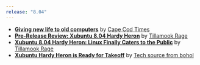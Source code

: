 ```yaml
---
release: "8.04"
---
```


- **[Giving new life to old computers](http://www.capecodonline.com/apps/pbcs.dll/article?AID=/20080805/BIZ/808050303)** by [Cape Cod Times](http://www.capecodonline.com/)
- **[Pre-Release Review: Xubuntu 8.04 Hardy Heron](http://tillamookrage.blogspot.com/2008/04/pre-release-review-xubuntu-804-hardy.html)** by [Tillamook Rage](http://tillamookrage.blogspot.com/)
- **[Xubuntu 8.04 Hardy Heron: Linux Finally Caters to the Public](http://tillamookrage.blogspot.com/2008/04/xubuntu-804-hardy-heron-linux-finally.html)** by [Tillamook Rage](http://tillamookrage.blogspot.com/)
- **[Xubuntu Hardy Heron is Ready for Takeoff](http://www.junauza.com/2008/04/xubuntu-hardy-heron-is-ready-for.html)** by [Tech source from bohol](http://junauza.com/)
